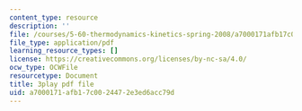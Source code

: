 ```yaml
---
content_type: resource
description: ''
file: /courses/5-60-thermodynamics-kinetics-spring-2008/a7000171afb17c0024472e3ed6acc79d_e124JF_DHCQ.pdf
file_type: application/pdf
learning_resource_types: []
license: https://creativecommons.org/licenses/by-nc-sa/4.0/
ocw_type: OCWFile
resourcetype: Document
title: 3play pdf file
uid: a7000171-afb1-7c00-2447-2e3ed6acc79d
---
```


